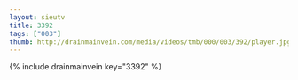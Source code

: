 ```yaml
--- 
layout: sieutv
title: 3392
tags: ["003"]
thumb: http://drainmainvein.com/media/videos/tmb/000/003/392/player.jpg
---
```

{% include drainmainvein key="3392" %} 
